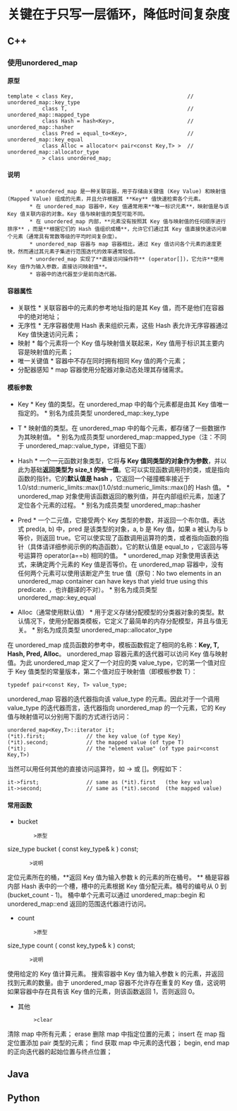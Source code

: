 # **关键在于只写一层循环，降低时间复杂度**

## C++
### 使用unordered_map

#### 原型
```
template < class Key,                                    // unordered_map::key_type
           class T,                                      // unordered_map::mapped_type
           class Hash = hash<Key>,                       // unordered_map::hasher
           class Pred = equal_to<Key>,                   // unordered_map::key_equal
           class Alloc = allocator< pair<const Key,T> >  // unordered_map::allocator_type
           > class unordered_map;
```

#### 说明

           * unordered_map 是一种关联容器，用于存储由关键值 (Key Value) 和映射值 (Mapped Value) 组成的元素，并且允许根据其 **Key** 值快速检索各个元素。 
           * 在 unordered_map 容器中，Key 值通常用来**唯一标识元素**，映射值是与该 Key 值关联内容的对象。Key 值与映射值的类型可能不同。 
           * 在 unordered_map 内部，**元素没有按照其 Key 值与映射值的任何顺序进行排序** ，而是**根据它们的 Hash 值组织成桶**，允许它们通过其 Key 值直接快速访问单个元素（通常具有常数等级的平均时间复杂度）。 
           * unordered_map 容器与 map 容器相比，通过 Key 值访问各个元素的速度更快，然而通过其元素子集进行范围迭代的效率通常较低。 
           * unordered_map 实现了**直接访问操作符** (operator[])，它允许**使用 Key 值作为输入参数，直接访问映射值**。 
           * 容器中的迭代器至少是前向迭代器。


#### 容器属性

* 关联性 
           * 关联容器中的元素的参考地址指的是其 Key 值，而不是他们在容器中的绝对地址；
* 无序性 
           * 无序容器使用 Hash 表来组织元素，这些 Hash 表允许无序容器通过 Key 值快速访问元素；
* 映射 
           * 每个元素将一个 Key 值与映射值关联起来，Key 值用于标识其主要内容是映射值的元素；
* 唯一关键值 
           * 容器中不存在同时拥有相同 Key 值的两个元素；
* 分配器感知 
           * map 容器使用分配器对象动态处理其存储需求。


#### 模板参数
* Key 
           * Key 值的类型。在 unordered_map 中的每个元素都是由其 Key 值唯一指定的。
           * 别名为成员类型 unordered_map::key_type

* T 
           * 映射值的类型。在 unordered_map 中的每个元素，都存储了一些数据作为其映射值。
           * 别名为成员类型 unordered_map::mapped_type（注：不同于 unordered_map::value_type，详细见下面）

* Hash 
           * 一个一元函数对象类型，它将**与 Key 值同类型的对象作为参数**，并以此为基础**返回类型为 size_t 的唯一值**。它可以实现函数调用符的类，或是指向函数的指针。它的**默认值是 hash <Key>**，它返回一个碰撞概率接近于1.0/std::numeric_limits<sizet>::max()1.0/std::numeric_limits<sizet>::max()的 Hash 值。
           * unordered_map 对象使用该函数返回的散列值，并在内部组织元素，加速了定位各个元素的过程。
           * 别名为成员类型 unordered_map::hasher
           
* Pred 
           * 一个二元值，它接受两个 Key 类型的参数，并返回一个布尔值。表达式 pred(a, b) 中，pred 是该类型的对象，a, b 是 Key 值，如果 a 被认为与 b 等价，则返回 true。它可以使实现了函数调用运算符的类，或者指向函数的指针（具体请详细参阅示例的构造函数）。它的默认值是 equal_to <Key>，它返回与等号运算符 operator(a==b) 相同的值。
           * unordered_map 对象使用该表达式，来确定两个元素的 Key 值是否等价。在 unordered_map 容器中，没有任何两个元素可以使用该断定产生 true 值（原句：No two elements in an unordered_map container can have keys that yield true using this predicate. ，也许翻译的不对）。
           * 别名为成员类型 unordered_map::key_equal
           
* Alloc（通常使用默认值） 
           * 用于定义存储分配模型的分类器对象的类型。默认情况下，使用分配器类模板，它定义了最简单的内存分配模型，并且与值无关。
           * 别名为成员类型 unordered_map::allocator_type
           
在 unordered_map 成员函数的参考中，模板函数假定了相同的名称：**Key, T, Hash, Pred, Alloc**。 
unordered_map 容器元素的迭代器可以访问 Key 值与映射值。为此 unordered_map 定义了一个对应的类 value_type，它的第一个值对应于 Key 值类型的常量版本，第二个值对应于映射值（即模板参数 T）：

`typedef pair<const Key, T> value_type;`

unordered_map 容器的迭代器指向该 value_type 的元素。因此对于一个调用 value_type 的迭代器而言，迭代器指向 unordered_map 的一个元素，它的 Key 值与映射值可以分别用下面的方式进行访问：



```
unordered_map<Key,T>::iterator it;
(*it).first;             // the key value (of type Key)
(*it).second;            // the mapped value (of type T)
(*it);                   // the "element value" (of type pair<const Key,T>)

```


当然可以用任何其他的直接访问运算符，如 -> 或 []。例程如下：



```
it->first;               // same as (*it).first   (the key value)
it->second;              // same as (*it).second  (the mapped value) 
```


#### 常用函数
* bucket

           >原型
size_type bucket ( const key_type& k ) const;

           >说明 
定位元素所在的桶，**返回 Key 值为输入参数 k 的元素的所在桶号。 **
桶是容器内部 Hash 表中的一个槽，槽中的元素根据 Key 值分配元素。桶号的编号从 0 到 (bucket_count - 1)。 
桶中单个元素可以通过 unordered_map::begin 和 unordered_map::end 返回的范围迭代器进行访问。

* count

           >原型
size_type count ( const key_type& k ) const;

           >说明 
使用给定的 Key 值计算元素。 
搜索容器中 Key 值为输入参数 k 的元素，并返回找到元素的数量。由于 unordered_map 容器不允许存在重复的 Key 值，这说明如果容器中存在具有该 Key 值的元素，则该函数返回 1，否则返回 0。

* 其他

           >clear 
清除 map 中所有元素；
erase 
删除 map 中指定位置的元素；
insert 
在 map 指定位置添加 pair 类型的元素；
find 
获取 map 中元素的迭代器；
begin, end 
map 的正向迭代器的起始位置与终点位置；

## Java


## Python